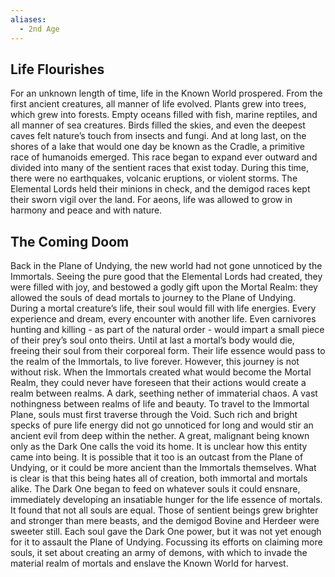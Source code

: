 ```yaml
---
aliases:
  - 2nd Age
---
```

## Life Flourishes 
For an unknown length of time, life in the Known World prospered. From the first ancient creatures, all manner of life evolved. Plants grew into trees, which grew into forests. Empty oceans filled with fish, marine reptiles, and all manner of sea creatures. Birds filled the skies, and even the deepest caves felt nature’s touch from insects and fungi. And at long last, on the shores of a lake that would one day be known as the Cradle, a primitive race of humanoids emerged. This race began to expand ever outward and divided into many of the sentient races that exist today. During this time, there were no earthquakes, volcanic eruptions, or violent storms. The Elemental Lords held their minions in check, and the demigod races kept their sworn vigil over the land. For aeons, life was allowed to grow in harmony and peace and with nature.  
## The Coming Doom
Back in the Plane of Undying, the new world had not gone unnoticed by the Immortals. Seeing the pure good that the Elemental Lords had created, they were filled with joy, and bestowed a godly gift upon the Mortal Realm: they allowed the souls of dead mortals to journey to the Plane of Undying. During a mortal creature’s life, their soul would fill with life energies. Every experience and dream, every encounter with another life. Even carnivores hunting and killing - as part of the natural order - would impart a small piece of their prey’s soul onto theirs. Until at last a mortal’s body would die, freeing their soul from their corporeal form. Their life essence would pass to the realm of the Immortals, to live forever. However, this journey is not without risk. When the Immortals created what would become the Mortal Realm, they could never have foreseen that their actions would create a realm between realms. A dark, seething nether of immaterial chaos. A vast nothingness between realms of life and beauty. To travel to the Immortal Plane, souls must first traverse through the Void. Such rich and bright specks of pure life energy did not go unnoticed for long and would stir an ancient evil from deep within the nether. A great, malignant being known only as the Dark One calls the void its home. It is unclear how this entity came into being. It is possible that it too is an outcast from the Plane of Undying, or it could be more ancient than the Immortals themselves. What is clear is that this being hates all of creation, both immortal and mortals alike. The Dark One began to feed on whatever souls it could ensnare, immediately developing an insatiable hunger for the life essence of mortals. It found that not all souls are equal. Those of sentient beings grew brighter and stronger than mere beasts, and the demigod Bovine and Herdeer were sweeter still. Each soul gave the Dark One power, but it was not yet enough for it to assault the Plane of Undying. Focussing its efforts on claiming more souls, it set about creating an army of demons, with which to invade the material realm of mortals and enslave the Known World for harvest.